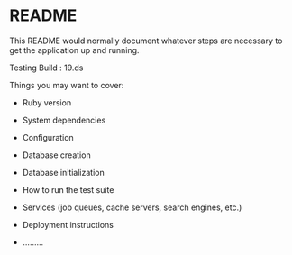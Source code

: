 # README

This README would normally document whatever steps are necessary to get the
application up and running.

Testing Build : 19.ds

Things you may want to cover:

* Ruby version

* System dependencies

* Configuration

* Database creation

* Database initialization

* How to run the test suite

* Services (job queues, cache servers, search engines, etc.)

* Deployment instructions

* .........
